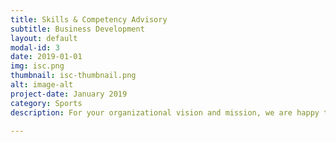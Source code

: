 ```yaml
---
title: Skills & Competency Advisory
subtitle: Business Development
layout: default
modal-id: 3
date: 2019-01-01
img: isc.png
thumbnail: isc-thumbnail.png
alt: image-alt
project-date: January 2019
category: Sports
description: For your organizational vision and mission, we are happy to collaborate with the team to design a cogent innovation thesis and develop the skills and competency development advisory.     

---
```

